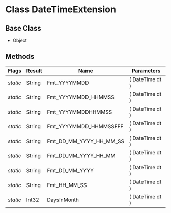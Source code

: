 # Class DateTimeExtension
## Base Class
- Object
## Methods
Flags|Result|Name|Parameters
-|-|-|-
*static*|String|Fmt_YYYYMMDD|( DateTime dt )
*static*|String|Fmt_YYYYMMDD_HHMMSS|( DateTime dt )
*static*|String|Fmt_YYYYMMDDHHMMSS|( DateTime dt )
*static*|String|Fmt_YYYYMMDD_HHMMSSFFF|( DateTime dt )
*static*|String|Fmt_DD_MM_YYYY_HH_MM_SS|( DateTime dt )
*static*|String|Fmt_DD_MM_YYYY_HH_MM|( DateTime dt )
*static*|String|Fmt_DD_MM_YYYY|( DateTime dt )
*static*|String|Fmt_HH_MM_SS|( DateTime dt )
*static*|Int32|DaysInMonth|( DateTime dt )
